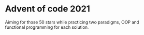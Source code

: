 # Advent of code 2021

Aiming for those 50 stars while practicing two paradigms, OOP and functional programming for each solution.
